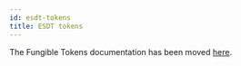 ```yaml
---
id: esdt-tokens
title: ESDT tokens
---
```


[comment]: # (mx-context-auto)

The Fungible Tokens documentation has been moved [here](/tokens/esdt-tokens).
